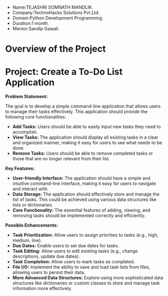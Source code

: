 * Name:TEJASHRI SOMNATH MANDLIK.
* Company:TechnoHacks Solutions Pvt.Ltd.
* Domain:Python Development Programming.
* Duration:1 month.
* Mentor:Sandip Gawali.

# Overview of the Project
# Project: Create a To-Do List Application

**Problem Statement:**

The goal is to develop a simple command-line application that allows users to manage their tasks effectively. This application should provide the following core functionalities:

* **Add Tasks:** Users should be able to easily input new tasks they need to accomplish.
* **View Tasks:** The application should display all existing tasks in a clear and organized manner, making it easy for users to see what needs to be done.
* **Remove Tasks:** Users should be able to remove completed tasks or those that are no longer relevant from their list.

**Key Features:**

* **User-friendly Interface:** The application should have a simple and intuitive command-line interface, making it easy for users to navigate and interact with.
* **Data Storage:** The application should effectively store and manage the list of tasks. This could be achieved using various data structures like lists or dictionaries.
* **Core Functionality:** The essential features of adding, viewing, and removing tasks should be implemented correctly and efficiently.

**Possible Enhancements:**

* **Task Prioritization:** Allow users to assign priorities to tasks (e.g., high, medium, low).
* **Due Dates:** Enable users to set due dates for tasks.
* **Task Editing:** Allow users to edit existing tasks (e.g., change descriptions, update due dates).
* **Task Completion:** Allow users to mark tasks as completed.
* **File I/O:** Implement the ability to save and load task lists from files, allowing users to persist their data.
* **More Advanced Data Structures:** Explore using more sophisticated data structures like dictionaries or custom classes to store and manage task information more effectively.



